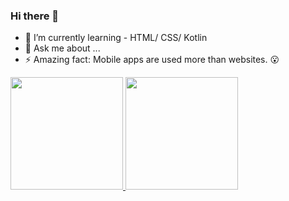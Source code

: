 ### Hi there 👋

- 🌱 I’m currently learning  - HTML/ CSS/ Kotlin
- 💬 Ask me about ...
- ⚡ Amazing fact: Mobile apps are used more than websites. 😮

 <div>
  <a href="https://github.com/BrayanNascimento">
  <img height="180em" src="https://github-readme-stats.vercel.app/api?username=BrayanNascimento&show_icons=true&theme=dracula&include_all_commits=true&count_private=true"/>
  <img height="180em" src="https://github-readme-stats.vercel.app/api/top-langs/?username=BrayanNascimento&layout=compact&langs_count=7&theme=dracula"/>
</div>

